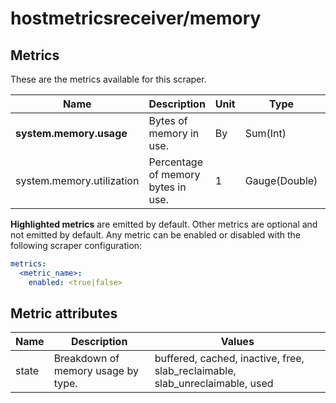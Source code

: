 [comment]: <> (Code generated by mdatagen. DO NOT EDIT.)

# hostmetricsreceiver/memory

## Metrics

These are the metrics available for this scraper.

| Name | Description | Unit | Type | Attributes |
| ---- | ----------- | ---- | ---- | ---------- |
| **system.memory.usage** | Bytes of memory in use. | By | Sum(Int) | <ul> <li>state</li> </ul> |
| system.memory.utilization | Percentage of memory bytes in use. | 1 | Gauge(Double) | <ul> <li>state</li> </ul> |

**Highlighted metrics** are emitted by default. Other metrics are optional and not emitted by default.
Any metric can be enabled or disabled with the following scraper configuration:

```yaml
metrics:
  <metric_name>:
    enabled: <true|false>
```

## Metric attributes

| Name | Description | Values |
| ---- | ----------- | ------ |
| state | Breakdown of memory usage by type. | buffered, cached, inactive, free, slab_reclaimable, slab_unreclaimable, used |
